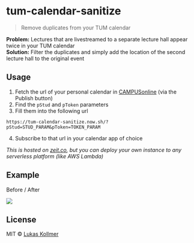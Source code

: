 # tum-calendar-sanitize

> Remove duplicates from your TUM calendar

**Problem:** Lectures that are livestreamed to a separate lecture hall appear twice in your TUM calendar  
**Solution:** Filter the duplicates and simply add the location of the second lecture hall to the original event


## Usage

1. Fetch the url of your personal calendar in [CAMPUSonline](https://campus.tum.de/tumonline/wbKalender.wbPerson) (via the Publish button)
2. Find the `pStud` and `pToken` parameters
3. Fill them into the following url

```
https://tum-calendar-sanitize.now.sh/?pStud=STUD_PARAM&pToken=TOKEN_PARAM
```

4. Subscribe to that url in your calendar app of choice

_This is hosted on [zeit.co](https://zeit.co), but you can deploy your own instance to any serverless platform (like AWS Lambda)_

## Example

Before / After

![](https://s3.amazonaws.com/lukaskollmer/embed/tum-calendar-sanitize/combined.png)


## License

MIT © [Lukas Kollmer](https://lukaskollmer.me)
